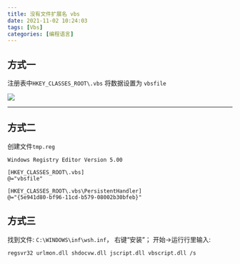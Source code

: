 ```yaml
---
title: 没有文件扩展名 vbs
date: 2021-11-02 10:24:03
tags: [Vbs]
categories: [编程语言]
---
```


## 方式一
注册表中`HKEY_CLASSES_ROOT\.vbs` 将数据设置为 `vbsfile`
<!-- more -->
![](vbs-1.jpg)

---
## 方式二
创建文件`tmp.reg`
```
Windows Registry Editor Version 5.00

[HKEY_CLASSES_ROOT\.vbs]
@="vbsfile"

[HKEY_CLASSES_ROOT\.vbs\PersistentHandler]
@="{5e941d80-bf96-11cd-b579-08002b30bfeb}"

```

## 方式三
找到文件: `C:\WINDOWS\inf\wsh.inf`， 右键“安装”； 
开始→运行行里输入:    
```bash
regsvr32 urlmon.dll shdocvw.dll jscript.dll vbscript.dll /s 
```